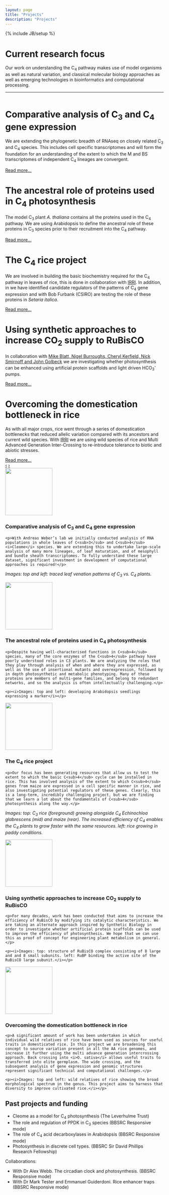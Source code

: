 ```yaml
---
layout: page
title: "Projects"
description: "Projects"
---
```

{% include JB/setup %}

# Current research focus

Our work on understanding the C<sub>4</sub> pathway makes use of model organisms as well as natural variation, and classical molecular biology approaches as well as emerging technologies in bioinformatics and computational processing.

----

<!-- carousel -->
<div id="myCarousel" class="carousel slide">
  <div class="carousel-inner">
    <div class="item active">
      <img src="{{%ASSET_PATH%}}../projects/evolution.png" alt="">
      <div class="container">
        <div class="carousel-caption">
          <h1>Comparative analysis of C<sub>3</sub> and C<sub>4</sub> gene expression</h1>
          <p class="lead">We are extending the phylogenetic breadth of RNAseq on closely related C<sub>3</sub> and C<sub>4</sub> species. This includes cell specific transcriptomes and will form the foundation for an understanding of the extent to which the M and BS transcriptomes of independent C<sub>4</sub> lineages are convergent.</p>
          <a class="btn btn-info" href="#comparative">Read more...</a>
        </div>
      </div>
    </div>
    <div class="item">
      <img src="{{%ASSET_PATH%}}../projects/evolution2.png" alt="">
      <div class="container">
        <div class="carousel-caption">
          <h1>The ancestral role of proteins used in C<sub>4</sub> photosynthesis</h1>
          <p class="lead">The model C<sub>3</sub> plant <i>A. thaliana</i> contains all the proteins used in the C<sub>4</sub> pathway. We are using Arabidopsis to define the ancestral role of these proteins in C<sub>3</sub> species prior to their recruitment into the C<sub>4</sub> pathway.</p>
          <a class="btn btn-info" href="#ancestral">Read more...</a>
        </div>
      </div>
    </div>
    <div class="item">
      <img src="{{%ASSET_PATH%}}../projects/c4_rice_project.png" alt="">
      <div class="container">
        <div class="carousel-caption">
          <h1>The C<sub>4</sub> rice project</h1>
          <p class="lead">We are involved in building the basic biochemistry required for the C<sub>4</sub> pathway in leaves of rice, this is done in collaboration with <a href="http://photosynthome.irri.org/C4rice/index.php/">IRRI</a>. In addition, in we have identified candidate regulators of the patterns of C<sub>4</sub> gene expression and with Bob Furbank (CSIRO) are testing the role of these proteins in <i>Setaria italica</i>.</p>
          <a class="btn btn-info" href="#c4rice">Read more...</a>
        </div>
      </div>
    </div>
    <div class="item">
      <img src="{{%ASSET_PATH%}}../projects/rubisco.png" alt="">
      <div class="container">
        <div class="carousel-caption">
          <h1>Using synthetic approaches to increase CO<sub>2</sub> supply to RuBisCO</h1>
          <p class="lead">In collaboration with <a href="http://www.psrg.org.uk/">Mike Blatt, Nigel Burroughs, Cheryl Kerfield, Nick Smirnoff and John Golbeck</a> we are investigating whether photosynthesis can be enhanced using artificial protein scaffolds and light driven HCO<sub>3</sub><sup>-</sup> pumps.</p>
          <a class="btn btn-info" href="#rubiso">Read more...</a>
        </div>
      </div>
    </div>
    <div class="item">
      <img src="{{%ASSET_PATH%}}../projects/wild_rices.png" alt="">
      <div class="container">
        <div class="carousel-caption">
          <h1>Overcoming the domestication bottleneck in rice</h1>
          <p class="lead">As with all major crops, rice went through a series of domestication bottlenecks
    that reduced allelic variation compared with its ancestors and current wild species.
    With <a href="http://photosynthome.irri.org/C4rice/index.php/">IRRI</a> we are using wild species of rice and Multi Advanced Generation Inter-Crossing to re-introduce tolerance to biotic and abiotic stresses.</p>
          <a class="btn btn-info" href="#wildrice">Read more...</a>
        </div>
      </div>
    </div>
  </div>
  <a class="left carousel-control" href="#myCarousel" data-slide="prev">&lsaquo;</a>
  <a class="right carousel-control" href="#myCarousel" data-slide="next">&rsaquo;</a>
</div>
<!-- end of carousel -->

<div class="well media">
  <img class="media-object pull-left img-rounded" src="{{%ASSET_PATH%}}../projects/evolutio_small.png" style="width:150px; height:150px;">
  <a name='comparative' style='position:relative; top:-75px;'>&nbsp;</a>
  <div class="media-body">
    <h3 class="media-heading">Comparative analysis of C<sub>3</sub> and C<sub>4</sub> gene expression</h3>

    <p>With Andreas Weber’s lab we initially conducted analysis of RNA populations in whole leaves of C<sub>3</sub> and C<sub>4</sub> <i>Cleome</i> species. We are extending this to undertake large-scale analysis of many more lineages, of leaf maturation, and of mesophyll and bundle sheath transcriptomes. To fully understand these large dataset, significant investment in development of computational approaches is required!</p>

   <p><i>Images: top and left: traced leaf venation patterns of C<sub>3</sub> vs. C<sub>4</sub> plants.</i></p>
  </div>
</div>

<div class="well media">
  <img class="media-object pull-left img-rounded" src="{{%ASSET_PATH%}}../projects/evolution2_small.png" style="width:150px; height:150px;">
  <a name='ancestral' style='position:relative; top:-75px;'>&nbsp;</a>
  <div class="media-body">
    <h3>The ancestral role of proteins used in C<sub>4</sub> photosynthesis</h3>

    <p>Despite having well-characterised functions in C<sub>4</sub> species, many of the core enzymes of the C<sub>4</sub> pathway have poorly understood roles in C3 plants. We are analyzing the roles that they play through analysis of when and where they are expressed, as well as the use of insertional mutants and overexpression, followed by in depth photosynthetic and metabolic phenotyping. Many of these proteins are members of multi-gene families, and belong to redundant networks, and so the analysis is often intellectually challenging.</p>

    <p><i>Images: top and left: developing Arabidopsis seedlings expressing a marker</i></p>
  </div>
</div>

<div class="well media">
  <img class="media-object pull-left img-rounded" src="{{%ASSET_PATH%}}../projects/rice_thumb.jpg" style="width:150px; height:150px;">
  <a name='c4rice' style='position:relative; top:-75px;'>&nbsp;</a>
  <div class="media-body">
    <h3>The C<sub>4</sub> rice project</h3>

    <p>Our focus has been generating resources that allow us to test the extent to which the basic C<sub>4</sub> cycle can be installed in rice. This has involved analysis of the extent to which C<sub>4</sub> genes from maize are expressed in a cell specific manner in rice, and also investigating potential regulators of these genes. Clearly, this is a long-term, incredibly challenging project, but we are finding that we learn a lot about the fundamentals of C<sub>4</sub> photosynthesis along the way.</p>

   <p><i>Images: top: C<sub>3</sub> rice (foreground) growing alongside C<sub>4</sub> Echinochloa glabrescens (mid) and maize (rear). The increased efficiency of C<sub>4</sub> enables the C<sub>4</sub> plants to grow faster with the same resources. left: rice growing in paddy conditions.</i></p>
  </div>
</div>

<div class="well media">
  <img class="media-object pull-left img-rounded" src="{{%ASSET_PATH%}}../projects/rubisco_small.png" style="width:150px; height:150px;">
  <a name='rubisco' style='position:relative; top:-75px;'>&nbsp;</a>
  <div class="media-body">
    <h3>Using synthetic approaches to increase CO<sub>2</sub> supply to RuBisCO</h3>

    <p>For many decades, work has been conducted that aims to increase the efficiency of RuBisCO by modifying its catalytic characteristics. We are taking an alternate approach inspired by Synthetic Biology in order to investigate whether artificial protein scaffolds can be used to improve the efficiency of photosynthesis. We hope that we can use this as proof of concept for engineering plant metabolism in general.</p>

    <p><i>Images: top: structure of RuBisCO complex consisting of 8 large and and 8 small subunits. left: RuBP binding the active site of the RuBisCO large subunit.</i></p>
  </div>
</div>
<div class="well media">
  <img class="media-object pull-left img-rounded" src="{{%ASSET_PATH%}}../projects/wild_rices.png" style="width:150px; height:150px;">
  <a name='wildrice' style='position:relative; top:-75px;'>&nbsp;</a>
  <div class="media-body">
    <h3>Overcoming the domestication bottleneck in rice</h3>

    <p>A significant amount of work has been undertaken in which individual wild relatives of rice have been used as sources for useful traits in domesticated rice. In this project we are broadening this concept to source variation present in all the AA rice genomes, and increase it further using the multi advance generation intercrossing approach. Back crossing into <i>O. sativa</i> allows useful traits to transferred into elite germplasm. The wide crossing, and the subsequent analysis of gene expression and genomic structures represent significant technical and computational challenges.</p>

    <p><i>Images: top and left: wild relatives of rice showing the broad morphological spectrum in the genus. This project aims to harness that diversity to improve cultivated rice.</i></p>
  </div>
</div>

## Past projects and funding

- Cleome as a model for C<sub>4</sub> photosynthesis (The Leverhulme Trust)
- The role and regulation of PPDK in C<sub>3</sub> species (BBSRC Responsive mode)
- The role of C<sub>4</sub> acid decarboxylases in Arabidopsis (BBSRC Responsive mode)
- Photosynthesis in discrete cell types. (BBSRC Sir David Phillips Research Fellowship)

Collaborations:

- With Dr Alex Webb. The circadian clock and photosynthesis. (BBSRC Responsive mode)
- With Dr Mark Tester and Emmanuel Guiderdoni. Rice enhancer traps (BBSRC Responsive mode)
